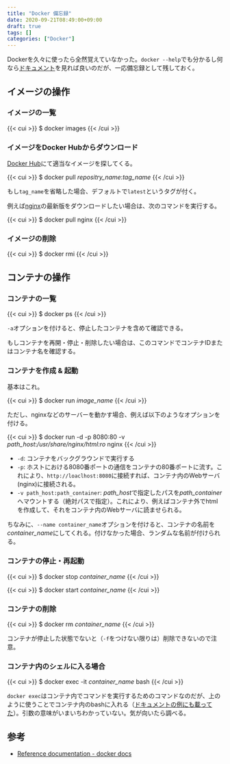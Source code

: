 ```yaml
---
title: "Docker 備忘録"
date: 2020-09-21T08:49:00+09:00
draft: true
tags: []
categories: ["Docker"]
---
```


Dockerを久々に使ったら全然覚えていなかった。`docker --help`でも分かるし何なら[ドキュメント](https://docs.docker.com/reference/)を見れば良いのだが、一応備忘録として残しておく。

## イメージの操作

### イメージの一覧

{{< cui >}}
$ docker images
{{< /cui >}}

### イメージをDocker Hubからダウンロード

[Docker Hub](https://hub.docker.com)にて適当なイメージを探してくる。

{{< cui >}}
$ docker pull <em>repositry_name</em>:<em>tag_name</em>
{{< /cui >}}

もし`tag_name`を省略した場合、デフォルトで`latest`というタグが付く。

例えば[nginx](https://hub.docker.com/_/nginx)の最新版をダウンロードしたい場合は、次のコマンドを実行する。

{{< cui >}}
$ docker pull nginx
{{< /cui >}}



### イメージの削除

{{< cui >}}
$ docker rmi 
{{< /cui >}}

## コンテナの操作

### コンテナの一覧

{{< cui >}}
$ docker ps
{{< /cui >}}

`-a`オプションを付けると、停止したコンテナを含めて確認できる。

もしコンテナを再開・停止・削除したい場合は、このコマンドでコンテナIDまたはコンテナ名を確認する。

### コンテナを作成 & 起動

基本はこれ。

{{< cui >}}
$ docker run <em>image_name</em>
{{< /cui >}}

ただし、nginxなどのサーバーを動かす場合、例えば以下のようなオプションを付ける。

{{< cui >}}
$ docker run -d -p 8080:80 -v <em>path_host</em>:<em>/usr/share/nginx/html:ro</em> nginx
{{< /cui >}}

- `-d`: コンテナをバックグラウンドで実行する
- `-p`: ホストにおける8080番ポートの通信をコンテナの80番ポートに流す。これにより、`http://loaclhost:8080`に接続すれば、コンテナ内のWebサーバ(nginx)に接続される。
- `-v path_host:path_container`: *path_host*で指定したパスを*path_container*へマウントする（絶対パスで指定）。これにより、例えばコンテナ外でhtmlを作成して、それをコンテナ内のWebサーバに読ませられる。

ちなみに、`--name container_name`オプションを付けると、コンテナの名前を*container_name*にしてくれる。付けなかった場合、ランダムな名前が付けられる。

### コンテナの停止・再起動

{{< cui >}}
$ docker stop <em>container_name</em>
{{< /cui >}}

{{< cui >}}
$ docker start <em>container_name</em>
{{< /cui >}}

### コンテナの削除

{{< cui >}}
$ docker rm <em>container_name</em>
{{< /cui >}}

コンテナが停止した状態でないと（`-f`をつけない限りは）削除できないので注意。

### コンテナ内のシェルに入る場合

{{< cui >}}
$ docker exec -it <em>container_name</em> bash
{{< /cui >}}

`docker exec`はコンテナ内でコマンドを実行するためのコマンドなのだが、上のように使うことでコンテナ内のbashに入れる（[ドキュメントの例にも載ってた](https://docs.docker.com/engine/reference/commandline/exec/#run-docker-exec-on-a-running-container)）。引数の意味がいまいちわかっていない。気が向いたら調べる。

## 参考

- [Reference documentation - docker docs](https://docs.docker.com/reference/)

